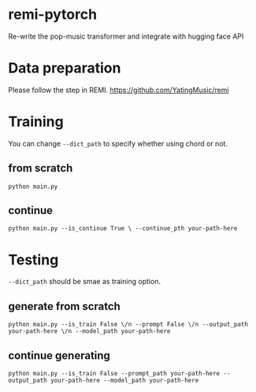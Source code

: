 # remi-pytorch
Re-write the pop-music transformer and integrate with hugging face API

# Data preparation
Please follow the step in REMI.
https://github.com/YatingMusic/remi

# Training
You can change `--dict_path` to specify whether using chord or not.

## from scratch
`python main.py`

## continue
`python main.py --is_continue True \
                --continue_pth your-path-here`

# Testing
`--dict_path` should be smae as training option.

## generate from scratch
`python main.py --is_train False \/n
                --prompt False \/n
                --output_path your-path-here \/n
                --model_path your-path-here`
                
## continue generating
`python main.py --is_train False --prompt_path your-path-here --output_path your-path-here --model_path your-path-here`
